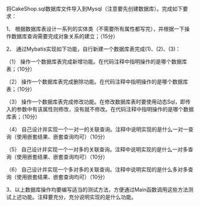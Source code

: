 将CakeShop.sql数据库文件导入到Mysql（注意要先创建数据库）。完成如下要求：

1、	根据数据库表设计一系列的实体类（不需要所有属性都写完），并根据一下操作数据库查询需要完成对象关系的建立；（15分）

2、	通过Mybatis实现如下功能，自行新建一个数据库表完成(1)、(2)、(3)：

（1）	操作一个数据库表完成新增功能。在代码注释中指明操作的是哪个数据库表；（10分） 

（2）	操作一个数据库表完成删除功能。在代码注释中指明操作的是哪个数据库表；（10分）

（3）	操作一个数据库表完成修改功能。在修改数据库表时要使用动态Sql，即传入的参数中有该属性则修改，没有就不修改。在代码注释中指明操作的是哪个数据库表；（10分）

（4）	自己设计并实现一个一对一的关联查询。注释中说明实现的是什么一对一查询（使用嵌套结果、嵌套查询均可）（10分）

（5）	自己设计并实现一个一对多的关联查询。注释中说明实现的是什么一对多查询（使用嵌套结果、嵌套查询均可）（10分）

（6）	自己设计并实现一个多对多的关联查询。注释中说明实现的是什么多对多查询（使用嵌套结果、嵌套查询均可）（10分）

3、以上数据库操作均要编写适当的测试方法，方便通过Main函数调用这些方法测试上述功能。注释要充分，充分说明实现的是什么功能。
